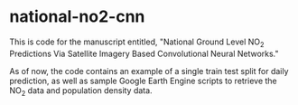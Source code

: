 # national-no2-cnn

This is code for the manuscript entitled, "National Ground Level NO<sub>2</sub> Predictions Via Satellite Imagery Based Convolutional Neural Networks."

As of now, the code contains an example of a single train test split for daily prediction, as well as sample Google Earth Engine scripts to retrieve the NO<sub>2</sub> data and population density data.
